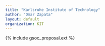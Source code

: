 ```yaml
---
title: "Karlsruhe Institute of Technology"
author: "Omar Zapata"
layout: default
organization: KIT
---
```


{% include gsoc_proposal.ext %}
